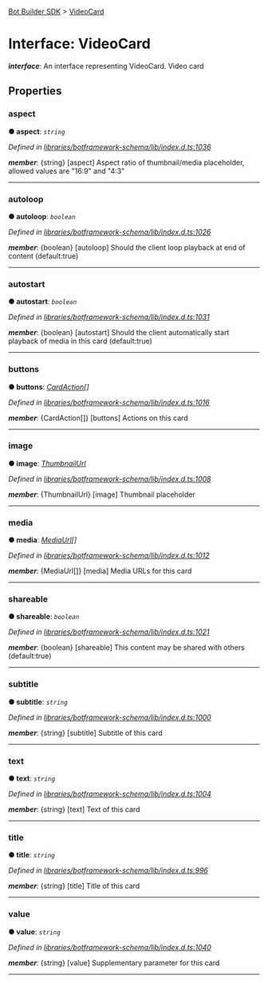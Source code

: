 [Bot Builder SDK](../README.md) > [VideoCard](../interfaces/botbuilder.videocard.md)



# Interface: VideoCard

*__interface__*: An interface representing VideoCard. Video card



## Properties
<a id="aspect"></a>

###  aspect

**●  aspect**:  *`string`* 

*Defined in [libraries/botframework-schema/lib/index.d.ts:1036](https://github.com/Microsoft/botbuilder-js/blob/57c9ba8/libraries/botframework-schema/lib/index.d.ts#L1036)*


*__member__*: {string} [aspect] Aspect ratio of thumbnail/media placeholder, allowed values are "16:9" and "4:3"





___

<a id="autoloop"></a>

###  autoloop

**●  autoloop**:  *`boolean`* 

*Defined in [libraries/botframework-schema/lib/index.d.ts:1026](https://github.com/Microsoft/botbuilder-js/blob/57c9ba8/libraries/botframework-schema/lib/index.d.ts#L1026)*


*__member__*: {boolean} [autoloop] Should the client loop playback at end of content (default:true)





___

<a id="autostart"></a>

###  autostart

**●  autostart**:  *`boolean`* 

*Defined in [libraries/botframework-schema/lib/index.d.ts:1031](https://github.com/Microsoft/botbuilder-js/blob/57c9ba8/libraries/botframework-schema/lib/index.d.ts#L1031)*


*__member__*: {boolean} [autostart] Should the client automatically start playback of media in this card (default:true)





___

<a id="buttons"></a>

###  buttons

**●  buttons**:  *[CardAction](botbuilder.cardaction.md)[]* 

*Defined in [libraries/botframework-schema/lib/index.d.ts:1016](https://github.com/Microsoft/botbuilder-js/blob/57c9ba8/libraries/botframework-schema/lib/index.d.ts#L1016)*


*__member__*: {CardAction[]} [buttons] Actions on this card





___

<a id="image"></a>

###  image

**●  image**:  *[ThumbnailUrl](botbuilder.thumbnailurl.md)* 

*Defined in [libraries/botframework-schema/lib/index.d.ts:1008](https://github.com/Microsoft/botbuilder-js/blob/57c9ba8/libraries/botframework-schema/lib/index.d.ts#L1008)*


*__member__*: {ThumbnailUrl} [image] Thumbnail placeholder





___

<a id="media"></a>

###  media

**●  media**:  *[MediaUrl](botbuilder.mediaurl.md)[]* 

*Defined in [libraries/botframework-schema/lib/index.d.ts:1012](https://github.com/Microsoft/botbuilder-js/blob/57c9ba8/libraries/botframework-schema/lib/index.d.ts#L1012)*


*__member__*: {MediaUrl[]} [media] Media URLs for this card





___

<a id="shareable"></a>

###  shareable

**●  shareable**:  *`boolean`* 

*Defined in [libraries/botframework-schema/lib/index.d.ts:1021](https://github.com/Microsoft/botbuilder-js/blob/57c9ba8/libraries/botframework-schema/lib/index.d.ts#L1021)*


*__member__*: {boolean} [shareable] This content may be shared with others (default:true)





___

<a id="subtitle"></a>

###  subtitle

**●  subtitle**:  *`string`* 

*Defined in [libraries/botframework-schema/lib/index.d.ts:1000](https://github.com/Microsoft/botbuilder-js/blob/57c9ba8/libraries/botframework-schema/lib/index.d.ts#L1000)*


*__member__*: {string} [subtitle] Subtitle of this card





___

<a id="text"></a>

###  text

**●  text**:  *`string`* 

*Defined in [libraries/botframework-schema/lib/index.d.ts:1004](https://github.com/Microsoft/botbuilder-js/blob/57c9ba8/libraries/botframework-schema/lib/index.d.ts#L1004)*


*__member__*: {string} [text] Text of this card





___

<a id="title"></a>

###  title

**●  title**:  *`string`* 

*Defined in [libraries/botframework-schema/lib/index.d.ts:996](https://github.com/Microsoft/botbuilder-js/blob/57c9ba8/libraries/botframework-schema/lib/index.d.ts#L996)*


*__member__*: {string} [title] Title of this card





___

<a id="value"></a>

###  value

**●  value**:  *`string`* 

*Defined in [libraries/botframework-schema/lib/index.d.ts:1040](https://github.com/Microsoft/botbuilder-js/blob/57c9ba8/libraries/botframework-schema/lib/index.d.ts#L1040)*


*__member__*: {string} [value] Supplementary parameter for this card





___


